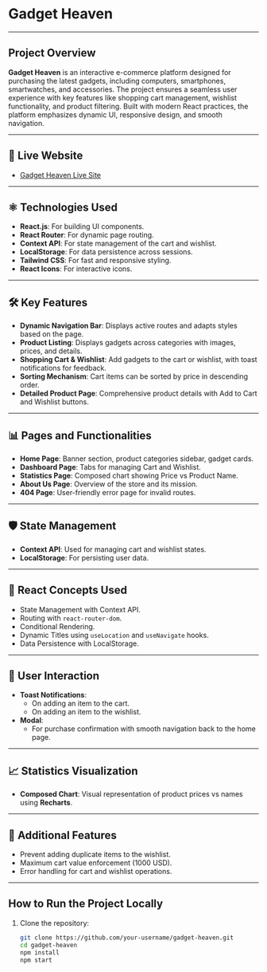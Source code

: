 # Gadget Heaven

---

## Project Overview
**Gadget Heaven** is an interactive e-commerce platform designed for purchasing the latest gadgets, including computers, smartphones, smartwatches, and accessories. The project ensures a seamless user experience with key features like shopping cart management, wishlist functionality, and product filtering. Built with modern React practices, the platform emphasizes dynamic UI, responsive design, and smooth navigation.

---

## 🚀 Live Website
- [Gadget Heaven Live Site](https://shiny-elf-f09999.netlify.app/)

---

## ⚛️ Technologies Used
- **React.js**: For building UI components.
- **React Router**: For dynamic page routing.
- **Context API**: For state management of the cart and wishlist.
- **LocalStorage**: For data persistence across sessions.
- **Tailwind CSS**: For fast and responsive styling.
- **React Icons**: For interactive icons.

---

## 🛠️ Key Features

- **Dynamic Navigation Bar**: Displays active routes and adapts styles based on the page.
- **Product Listing**: Displays gadgets across categories with images, prices, and details.
- **Shopping Cart & Wishlist**: Add gadgets to the cart or wishlist, with toast notifications for feedback.
- **Sorting Mechanism**: Cart items can be sorted by price in descending order.
- **Detailed Product Page**: Comprehensive product details with Add to Cart and Wishlist buttons.

---

## 📊 Pages and Functionalities

- **Home Page**: Banner section, product categories sidebar, gadget cards.
- **Dashboard Page**: Tabs for managing Cart and Wishlist.
- **Statistics Page**: Composed chart showing Price vs Product Name.
- **About Us Page**: Overview of the store and its mission.
- **404 Page**: User-friendly error page for invalid routes.

---

## 🛡️ State Management
- **Context API**: Used for managing cart and wishlist states.
- **LocalStorage**: For persisting user data.

---

## 🔑 React Concepts Used
- State Management with Context API.
- Routing with `react-router-dom`.
- Conditional Rendering.
- Dynamic Titles using `useLocation` and `useNavigate` hooks.
- Data Persistence with LocalStorage.

---

## 🎉 User Interaction

- **Toast Notifications**: 
  - On adding an item to the cart.
  - On adding an item to the wishlist.
- **Modal**: 
  - For purchase confirmation with smooth navigation back to the home page.

---

## 📈 Statistics Visualization

- **Composed Chart**: Visual representation of product prices vs names using **Recharts**.

---

## 📝 Additional Features
- Prevent adding duplicate items to the wishlist.
- Maximum cart value enforcement (1000 USD).
- Error handling for cart and wishlist operations.

---

## How to Run the Project Locally

1. Clone the repository:
   ```bash
   git clone https://github.com/your-username/gadget-heaven.git
   cd gadget-heaven
   npm install
   npm start
